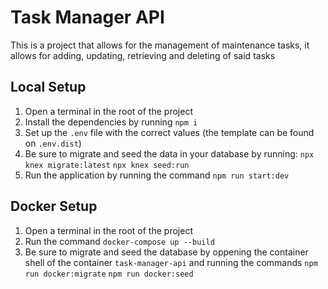 # Task Manager API

This is a project that allows for the management of maintenance tasks, it allows for adding, updating, retrieving and deleting of said tasks

## Local Setup

1. Open a terminal in the root of the project
2. Install the dependencies by running `npm i`
3. Set up the `.env` file with the correct values (the template can be found on `.env.dist`)
4. Be sure to migrate and seed the data in your database by running:
		`npx knex migrate:latest`
		`npx knex seed:run`
5. Run the application by running the command `npm run start:dev`

## Docker Setup
1. Open a terminal in the root of the project
2. Run the command `docker-compose up --build`
3. Be sure to migrate and seed the database by oppening the container shell of the container `task-manager-api` and running the commands
		 `npm run docker:migrate`
		`npm run docker:seed`
